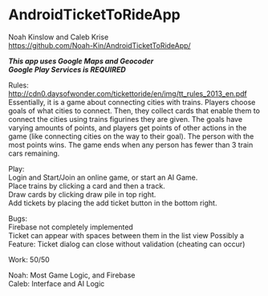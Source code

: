 # AndroidTicketToRideApp
Noah Kinslow and Caleb Krise  
https://github.com/Noah-Kin/AndroidTicketToRideApp/

***This app uses Google Maps and Geocoder***  
***Google Play Services is REQUIRED***

Rules:
http://cdn0.daysofwonder.com/tickettoride/en/img/tt_rules_2013_en.pdf
Essentially, it is a game about connecting cities with trains. Players choose goals of what cities to connect. Then, they collect cards that enable them to connect the cities using trains figurines they are given. The goals have varying amounts of points, and players get points of other actions in the game (like connecting cities on the way to their goal). The person with the most points wins. The game ends when any person has fewer than 3 train cars remaining.

Play:  
Login and Start/Join an online game, or start an AI Game.  
Place trains by clicking a card and then a track.  
Draw cards by clicking draw pile in top right.  
Add tickets by placing the add ticket button in the bottom right.  

Bugs:  
Firebase not completely implemented  
Ticket can appear with spaces between them in the list view
Possibly a Feature: Ticket dialog can close without validation (cheating can occur)

Work: 50/50

Noah: Most Game Logic, and Firebase  
Caleb: Interface and AI Logic
